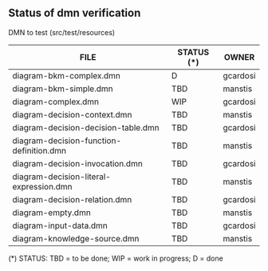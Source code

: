 Status of dmn verification
--------------------------


DMN to test (src/test/resources)

| FILE  | STATUS (*) | OWNER |
|---|---|---|
|diagram-bkm-complex.dmn|D|gcardosi|
|diagram-bkm-simple.dmn|TBD|manstis|
|diagram-complex.dmn|WIP|gcardosi|
|diagram-decision-context.dmn|TBD|manstis|
|diagram-decision-decision-table.dmn|TBD|gcardosi|
|diagram-decision-function-definition.dmn|TBD|manstis|
|diagram-decision-invocation.dmn|TBD|gcardosi|
|diagram-decision-literal-expression.dmn|TBD|manstis|
|diagram-decision-relation.dmn|TBD|gcardosi|
|diagram-empty.dmn|TBD|manstis|
|diagram-input-data.dmn|TBD|gcardosi|
|diagram-knowledge-source.dmn|TBD|manstis|

(*) STATUS: TBD = to be done; WIP = work in progress; D = done
